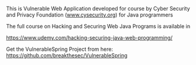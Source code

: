 This is Vulnerable Web Application developed for course by Cyber Security and Privacy Foundation
(www.cysecurity.org) for Java programmers

The full course on Hacking and Securing Web Java Programs is available in 

https://www.udemy.com/hacking-securing-java-web-programming/


Get the VulnerableSpring Project from here:
https://github.com/breakthesec/VulnerableSpring
